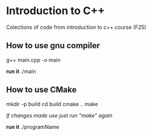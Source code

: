 # Introduction to C++
Colections of code from introduction to c++ course (F25)

## How to use gnu compiler
g++ main.cpp -o main

**run it**
./main

## How to use CMake
mkdir -p build
cd build
cmake ..
make

*If changes made use just run "make" again*

**run it**
./programName
